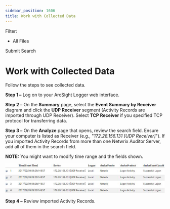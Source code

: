```yaml
---
sidebar_position: 1606
title: Work with Collected Data
---
```


Filter: 

* All Files

Submit Search

# Work with Collected Data

Follow the steps to see collected data.

**Step 1 –** Log on to your ArcSight Logger web interface.

**Step 2 –** On the **Summary** page, select the **Event Summary by Receiver** diagram and click the **UDP Receiver** segment (Activity Records are imported through UDP Receiver). Select **TCP Receiver** if you specified TCP protocol for transferring data.

**Step 3 –** On the **Analyze** page that opens, review the search field. Ensure your computer is listed as Receiver (e.g., "*172.28.156.131 [UDP Receiver]*"). If you imported Activity Records from more than one Netwrix Auditor Server, add all of them in the search field.

**NOTE:** You might want to modify time range and the fields shown.

![](../../../../../../static/images/Auditor_10.7/Content/Resources/Images/Auditor/Addon/ArcSight/ActivityRecords.png)

**Step 4 –** Review imported Activity Records.
